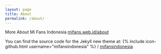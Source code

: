 ```yaml
---
layout: page
title: About
permalink: /about/
---
```


More About Mi Fans Indonesia [mifans.web.id/about](http://mifans.web.id/p/about)

You can find the source code for the Jekyll new theme at:
{% include icon-github.html username="mifansindonesia" %} /
[mifansindonesia](https://github.com/mifansindonesia)
